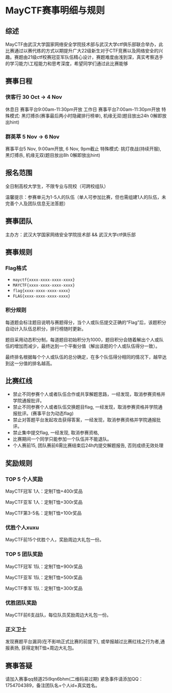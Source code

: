 # MayCTF赛事明细与规则
## 综述
MayCTF由武汉大学国家网络安全学院技术部与武汉大学ctf俱乐部联合举办，此比赛通过以赛代练的方式以期提升广大22级新生对于CTF竞赛以及网络安全的兴趣。赛题由21级ctf校赛冠亚军队伍精心设计，赛题难度由浅到深，真实考察选手的学习能力\工程能力和思考深度，希望同学们通过此比赛能够

## 赛事日程
### 侠客行 30 Oct -> 4 Nov 
休息日 赛事平台9:00am-11:30pm开放
工作日 赛事平台7:00am-11:30pm开放
特殊模式: 黑灯搏杀(赛事最后两小时隐藏排行榜单), 机缘无双(题目放出24h 0解即放出hint)

### 群英萃 5 Nov -> 6 Nov 
赛事平台5 Nov, 9:00am开放, 6 Nov, 9pm截止
特殊模式: 挑灯夜战(持续开服), 黑灯搏杀, 机缘无双(题目放出8h 0解即放出hint)

## 报名范围
全日制高校大学生，不限专业与院校（可跨校组队）

温馨提示：参赛单元为1-5人的队伍（单人可参加比赛，但也需组建1人的队伍，未完善个人及团队信息无法答题）
## 赛事团队
主办方：武汉大学国家网络安全学院技术部 && 武汉大学ctf俱乐部

## 赛事规则

### Flag格式
- `mayctf{xxxx-xxxx-xxxx-xxxx}`
- `MAYCTF{xxxx-xxxx-xxxx-xxxx}`
- `flag{xxxx-xxxx-xxxx-xxxx}`
- `FLAG{xxxx-xxxx-xxxx-xxxx}`

### 积分规则

每道题会标注题目说明与赛题得分，当个人或队伍提交正确的“Flag”后，该题积分自动计入队伍总积分，排行榜随时更新。

题目采用动态积分制，每道题目初始积分为1000，题目积分会随着解出个人或队伍的增加而减少，最终达到一个平衡分值（解出该题的个人或队伍得分一致）。

最终排名根据每个个人或队伍的总分确定，在多个队伍得分相同的情况下，越早达到这一分值的排名越高。

## 比赛红线
- 禁止不同参赛个人或者队伍合作或共享解题思路，一经发现，取消参赛资格并学院通报批评。
- 禁止不同参赛个人或者队伍交换题目flag, 一经发现，取消参赛资格并学院通报批评。(赛事平台为动态flag)
- 禁止对答题平台发起攻击获得答案，一经发现，取消参赛资格并学院通报批评。
- 禁止集中提交flag, 一经发现, 取消参赛资格,
- 比赛期间一个同学只能参加一个队伍并不能退队。
- 个人赛前15, 团队赛前6需比赛结束后24h内提交解题报告, 否则成绩无效处理

## 奖励规则
### TOP 5 个人奖励
MayCTF冠军 1人：定制T恤+400r奖品

MayCTF亚军 1人：定制T恤+300r奖品

MayCTF第3-5名：定制T恤+100r奖品

### 优胜个人xuxu
MayCTF前15个优胜个人，奖励周边大礼包一份。


### TOP 5 团队奖励
MayCTF冠军 1队：定制T恤+900r奖品

MayCTF亚军 1队：定制T恤+500r奖品

MayCTF季军 1队：定制T恤+300r奖品

### 优胜团队奖励
MayCTF前6支战队，每位队员奖励周边大礼包一份。

### 正义卫士
发现赛题平台漏洞(在不影响正式比赛的前提下), 或举报越过比赛红线之行为者,通报表扬, 获得定制T恤+周边大礼包。

## 赛事答疑
请加入赛事qq频道25i9qn6bhm(二维码易过期)
紧急事件请添加QQ：1754704389，备注团队名+个人id+真实姓名。
